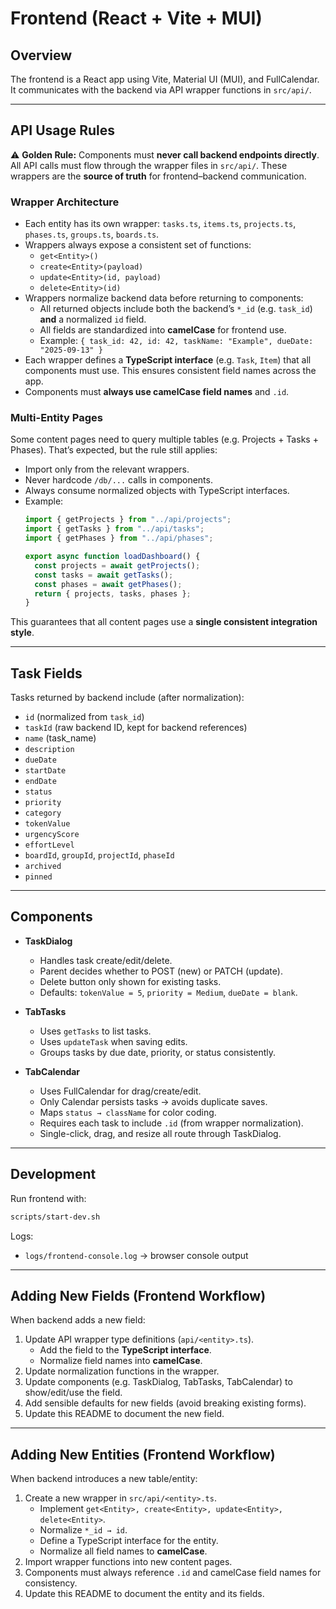 # Frontend (React + Vite + MUI)

## Overview
The frontend is a React app using Vite, Material UI (MUI), and FullCalendar. It communicates with the backend via API wrapper functions in `src/api/`.

---

## API Usage Rules

⚠️ **Golden Rule:** Components must **never call backend endpoints directly**. All API calls must flow through the wrapper files in `src/api/`. These wrappers are the **source of truth** for frontend–backend communication.

### Wrapper Architecture
- Each entity has its own wrapper: `tasks.ts`, `items.ts`, `projects.ts`, `phases.ts`, `groups.ts`, `boards.ts`.
- Wrappers always expose a consistent set of functions:
  - `get<Entity>()`
  - `create<Entity>(payload)`
  - `update<Entity>(id, payload)`
  - `delete<Entity>(id)`
- Wrappers normalize backend data before returning to components:
  - All returned objects include both the backend’s `*_id` (e.g. `task_id`) **and** a normalized `id` field.
  - All fields are standardized into **camelCase** for frontend use.
  - Example: `{ task_id: 42, id: 42, taskName: "Example", dueDate: "2025-09-13" }`
- Each wrapper defines a **TypeScript interface** (e.g. `Task`, `Item`) that all components must use. This ensures consistent field names across the app.
- Components must **always use camelCase field names** and `.id`.

### Multi-Entity Pages
Some content pages need to query multiple tables (e.g. Projects + Tasks + Phases). That’s expected, but the rule still applies:
- Import only from the relevant wrappers.
- Never hardcode `/db/...` calls in components.
- Always consume normalized objects with TypeScript interfaces.
- Example:
  ```ts
  import { getProjects } from "../api/projects";
  import { getTasks } from "../api/tasks";
  import { getPhases } from "../api/phases";

  export async function loadDashboard() {
    const projects = await getProjects();
    const tasks = await getTasks();
    const phases = await getPhases();
    return { projects, tasks, phases };
  }
  ```

This guarantees that all content pages use a **single consistent integration style**.

---

## Task Fields
Tasks returned by backend include (after normalization):
- `id` (normalized from `task_id`)
- `taskId` (raw backend ID, kept for backend references)
- `name` (task_name)
- `description`
- `dueDate`
- `startDate`
- `endDate`
- `status`
- `priority`
- `category`
- `tokenValue`
- `urgencyScore`
- `effortLevel`
- `boardId`, `groupId`, `projectId`, `phaseId`
- `archived`
- `pinned`

---

## Components
- **TaskDialog**
  - Handles task create/edit/delete.
  - Parent decides whether to POST (new) or PATCH (update).
  - Delete button only shown for existing tasks.
  - Defaults: `tokenValue = 5`, `priority = Medium`, `dueDate = blank`.

- **TabTasks**
  - Uses `getTasks` to list tasks.
  - Uses `updateTask` when saving edits.
  - Groups tasks by due date, priority, or status consistently.

- **TabCalendar**
  - Uses FullCalendar for drag/create/edit.
  - Only Calendar persists tasks → avoids duplicate saves.
  - Maps `status → className` for color coding.
  - Requires each task to include `.id` (from wrapper normalization).
  - Single-click, drag, and resize all route through TaskDialog.

---

## Development
Run frontend with:
```bash
scripts/start-dev.sh
```

Logs:
- `logs/frontend-console.log` → browser console output

---

## Adding New Fields (Frontend Workflow)
When backend adds a new field:
1. Update API wrapper type definitions (`api/<entity>.ts`).
   - Add the field to the **TypeScript interface**.
   - Normalize field names into **camelCase**.
2. Update normalization functions in the wrapper.
3. Update components (e.g. TaskDialog, TabTasks, TabCalendar) to show/edit/use the field.
4. Add sensible defaults for new fields (avoid breaking existing forms).
5. Update this README to document the new field.

---

## Adding New Entities (Frontend Workflow)
When backend introduces a new table/entity:
1. Create a new wrapper in `src/api/<entity>.ts`.
   - Implement `get<Entity>, create<Entity>, update<Entity>, delete<Entity>`.
   - Normalize `*_id → id`.
   - Define a TypeScript interface for the entity.
   - Normalize all field names to **camelCase**.
2. Import wrapper functions into new content pages.
3. Components must always reference `.id` and camelCase field names for consistency.
4. Update this README to document the entity and its fields.